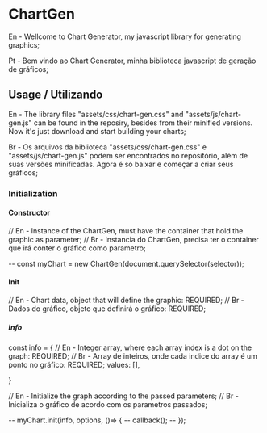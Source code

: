# ChartGen

En - Wellcome to Chart Generator, my javascript library for generating graphics;

Pt - Bem vindo ao Chart Generator, minha biblioteca javascript de geração de gráficos;

## Usage / Utilizando

En - The library files "assets/css/chart-gen.css" and "assets/js/chart-gen.js" can be found in the reposiry, besides from their minified versions. Now it's just download and start building your charts;

Br - Os arquivos da biblioteca "assets/css/chart-gen.css" e "assets/js/chart-gen.js" podem ser encontrados no repositório, além de suas versões minificadas. Agora é só baixar e começar a criar seus gráficos;

### Initialization

#### Constructor

// En - Instance of the ChartGen, must have the container that hold the graphic as parameter;
// Br - Instancia do ChartGen, precisa ter o container que irá conter o gráfico como parametro;

-- const myChart = new ChartGen(document.querySelector(selector));

#### Init

// En - Chart data, object that will define the graphic: REQUIRED;
// Br - Dados do gráfico, objeto que definirá o gráfico: REQUIRED;
##### Info
const info = {
    // En - Integer array, where each array index is a dot on the graph: REQUIRED;
    // Br - Array de inteiros, onde cada indice do array é um ponto no gráfico: REQUIRED;
    values: [],
    
}

// En - Initialize the graph according to the passed parameters;
// Br - Inicializa o gráfico de acordo com os parametros passados;

-- myChart.init(info, options, ()=> {
--    callback();
-- });




